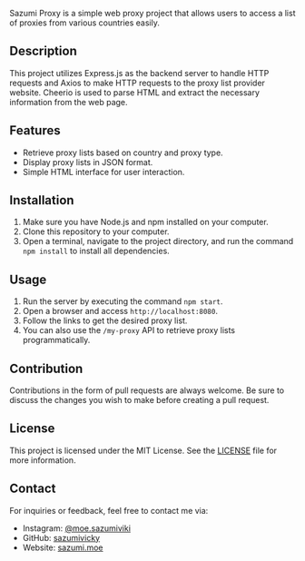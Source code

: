 Sazumi Proxy is a simple web proxy project that allows users to access a list of proxies from various countries easily.

## Description

This project utilizes Express.js as the backend server to handle HTTP requests and Axios to make HTTP requests to the proxy list provider website. Cheerio is used to parse HTML and extract the necessary information from the web page.

## Features

- Retrieve proxy lists based on country and proxy type.
- Display proxy lists in JSON format.
- Simple HTML interface for user interaction.

## Installation

1. Make sure you have Node.js and npm installed on your computer.
2. Clone this repository to your computer.
3. Open a terminal, navigate to the project directory, and run the command `npm install` to install all dependencies.

## Usage

1. Run the server by executing the command `npm start`.
2. Open a browser and access `http://localhost:8080`.
3. Follow the links to get the desired proxy list.
4. You can also use the `/my-proxy` API to retrieve proxy lists programmatically.

## Contribution

Contributions in the form of pull requests are always welcome. Be sure to discuss the changes you wish to make before creating a pull request.

## License

This project is licensed under the MIT License. See the [LICENSE](LICENSE) file for more information.

## Contact

For inquiries or feedback, feel free to contact me via:

- Instagram: [@moe.sazumiviki](https://www.instagram.com/moe.sazumiviki)
- GitHub: [sazumivicky](https://github.com/sazumivicky)
- Website: [sazumi.moe](https://sazumi.moe)